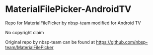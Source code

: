 # MaterialFilePicker-AndroidTV

Repo for MaterialFilePicker by nbsp-team modified for Android TV

No copyright claim

Original repo by nbsp-team can be found at https://github.com/nbsp-team/MaterialFilePicker
